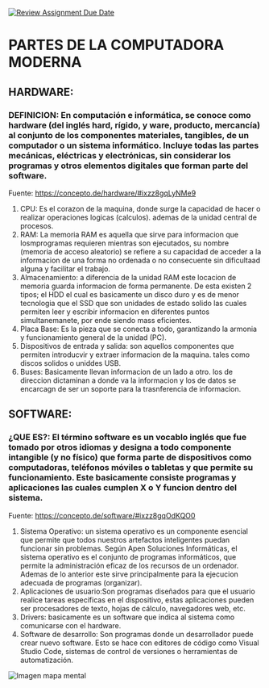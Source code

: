 [![Review Assignment Due Date](https://classroom.github.com/assets/deadline-readme-button-22041afd0340ce965d47ae6ef1cefeee28c7c493a6346c4f15d667ab976d596c.svg)](https://classroom.github.com/a/ZHlrD2sU)
# PARTES DE LA COMPUTADORA MODERNA
## HARDWARE:

### DEFINICION: En computación e informática, se conoce como hardware (del inglés hard, rígido, y ware, producto, mercancía) al conjunto de los componentes materiales, tangibles, de un computador o un sistema informático. Incluye todas las partes mecánicas, eléctricas y electrónicas, sin considerar los programas y otros elementos digitales que  forman parte del software.
Fuente: https://concepto.de/hardware/#ixzz8gqLyNMe9

1. CPU: Es el corazon de la maquina, donde surge la capacidad de hacer o realizar operaciones logicas (calculos). ademas de la unidad central de procesos.
2. RAM: La memoria RAM es aquella que sirve para informacion que losmprogramas requieren mientras son ejecutados, su nombre (memoria de acceso aleatorio) se refiere a su capacidad de acceder a la informacion de una forma no ordenada o no consecuente sin dificultaad alguna y facilitar el trabajo.
3. Almacenamiento: a diferencia de la unidad RAM este locacion de memoria guarda informacion de forma permanente. De esta existen 2 tipos; el HDD el cual es basicamente un disco duro y es de menor tecnologia que el SSD que son unidades de estado solido las cuales permiten leer y escribir informacion en diferentes puntos simultanemanete, por ende siendo mass eficientes.
4. Placa Base: Es la pieza que se conecta a todo, garantizando la armonia y funcionamiento general de la unidad (PC).
5. Dispositivos de entrada y salida: son aquellos componentes que permiten introducvir y extraer informacion de la maquina. tales como discos solidos o uniddes USB. 
6. Buses: Basicamente llevan informacion de un lado a otro. los de direccion dictaminan a donde va la informacion y los de datos se encarcagn de ser un soporte para la trasnferencia de informacion. 

## SOFTWARE:

### ¿QUE ES?: El término software es un vocablo inglés que fue tomado por otros idiomas y designa a todo componente intangible (y no físico) que forma parte de dispositivos como computadoras, teléfonos móviles o tabletas y que permite su funcionamiento. Este basicamente consiste programas y aplicaciones las cuales cumplen X o Y funcion dentro del sistema.
Fuente: https://concepto.de/software/#ixzz8gqOdKQO0

1. Sistema Operativo: un sistema operativo es un componente esencial que permite que todos nuestros artefactos inteligentes puedan funcionar sin problemas. Según Apen Soluciones Informáticas, el sistema operativo es el conjunto de programas informáticos, que permite la administración eficaz de los recursos de un ordenador. Ademas de lo anterior este sirve principalmente para la ejecucion adecuada de programas (organizar). 
2. Aplicaciones de usuario:Son programas diseñados para que el usuario realice tareas específicas en el dispositivo, estas aplicaciones pueden ser procesadores de texto, hojas de cálculo, navegadores web, etc.
3. Drivers: basicamente es un software que indica al sistema como comunicarse con el hardware.
4. Software de desarrollo: Son programas donde un desarrollador puede crear nuevo software. Esto se hace con editores de código como Visual Studio Code, sistemas de control de versiones o herramientas de automatización.

![Imagen mapa mental](<https://i.imgur.com/25xblfb.png>)
       